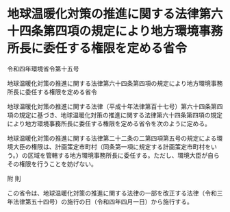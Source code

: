 # 地球温暖化対策の推進に関する法律第六十四条第四項の規定により地方環境事務所長に委任する権限を定める省令

令和四年環境省令第十五号

地球温暖化対策の推進に関する法律第六十四条第四項の規定により地方環境事務所長に委任する権限を定める省令

地球温暖化対策の推進に関する法律（平成十年法律第百十七号）第六十四条第四項の規定に基づき、地球温暖化対策の推進に関する法律第六十四条第四項の規定により地方環境事務所長に委任する権限を定める省令を次のように定める。

地球温暖化対策の推進に関する法律第二十二条の二第四項第五号の規定による環境大臣の権限は、計画策定市町村（同条第一項に規定する計画策定市町村をいう。）の区域を管轄する地方環境事務所長に委任する。ただし、環境大臣が自らその権限を行うことを妨げない。

附 則

この省令は、地球温暖化対策の推進に関する法律の一部を改正する法律（令和三年法律第五十四号）の施行の日（令和四年四月一日）から施行する。
